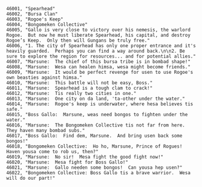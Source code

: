 ﻿```text
46001, "Spearhead"
46002, "Bursa Clan"
46003, "Rogoe's Keep"
46004, "Bongomeken Collective"
46005, "Gallo is very close to victory over his nemesis, the warlord Rogoe.  But now he must liberate Spearhead, his capital, and destroy Rogoe’s Keep.  Only then will Gungans be truly free."
46006, "1. The city of Spearhead has only one proper entrance and it's heavily guarded.  Perhaps you can find a way around back.\n\n2. Be sure to explore the region for resources... and for potential allies."
46007, "Marsune:  The chief of this bursa tribe is in bombad shape!"
46008, "Marsune:  Wesa can healen himsa, wesa might become friends."
46009, "Marsune:  It would be perfect revenge for usen to use Rogoe's own beasties against himsa."
46010, "Marsune:  This battle will not be easy, Boss."
46011, "Marsune:  Spearhead is a tough clam to crack!"
46012, "Marsune:  Tis really two cities in one."
46013, "Marsune:  One city on da land, 'ta-other under the water."
46014, "Marsune:  Rogoe's keep is underwater, where hesa believes tis safe."
46015, "Boss Gallo:  Marsune, weas need bongos to fighten under the water."
46016, "Marsune:  The Bongomeken Collective tis not far from here.  They haven many bombad subs."
46017, "Boss Gallo:  Find dem, Marsune.  And bring usen back some bongos!"
46018, "Bongomeken Collective:  Ho ho, Marsune, Prince of Rogues!  Haven yousa come to rob us, then?"
46019, "Marsune:  No sir!  Mesa fight the good fight now!"
46020, "Marsune:  Mesa fight for Boss Gallo!"
46021, "Marsune:  Gallo needen some bongos!  Can yousa hep usen?"
46022, "Bongomeken Collective: Boss Gallo tis a brave warrior.  Wesa will do our part!"
```